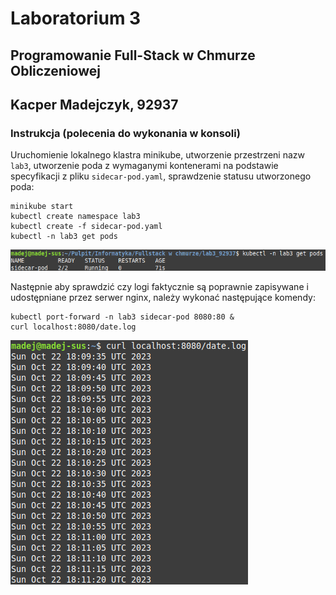 # Laboratorium 3
## Programowanie Full-Stack w Chmurze Obliczeniowej
## Kacper Madejczyk, 92937

### Instrukcja (polecenia do wykonania w konsoli)
Uruchomienie lokalnego klastra minikube, utworzenie przestrzeni nazw `lab3`, utworzenie poda z wymaganymi kontenerami na podstawie specyfikacji z pliku `sidecar-pod.yaml`, sprawdzenie statusu utworzonego poda:

```
minikube start
kubectl create namespace lab3
kubectl create -f sidecar-pod.yaml
kubectl -n lab3 get pods
```

![Dowod na dzialanie poda](./pod_works.png)

Następnie aby sprawdzić czy logi faktycznie są poprawnie zapisywane i udostępniane przez serwer nginx, należy wykonać następujące komendy:

```
kubectl port-forward -n lab3 sidecar-pod 8080:80 &
curl localhost:8080/date.log
```

![Wynik](./wynik.png)
